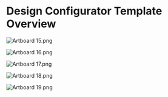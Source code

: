 # Design Configurator Template Overview

<p><img src="https://vertexschool.instructure.com/courses/318/files/21751/preview?verifier=K2hEwW8wlMKLjl3eI2mYsIcaaqMVzED1auQaOw5S" alt="Artboard 15.png" data-api-endpoint="https://vertexschool.instructure.com/api/v1/courses/318/files/21751" data-api-returntype="File"></p>
<p><img src="https://vertexschool.instructure.com/courses/318/files/21752/preview?verifier=peepF9rf0c5ScWvabvNIXmDL6Hyw4bvhwd1jXtm7" alt="Artboard 16.png" data-api-endpoint="https://vertexschool.instructure.com/api/v1/courses/318/files/21752" data-api-returntype="File"></p>
<p><img src="https://vertexschool.instructure.com/courses/318/files/21753/preview?verifier=209zDVPxSMNiQhkp2ZSvgoXHPFs5AP9197RYnEEy" alt="Artboard 17.png" data-api-endpoint="https://vertexschool.instructure.com/api/v1/courses/318/files/21753" data-api-returntype="File"></p>
<p><img src="https://vertexschool.instructure.com/courses/318/files/21754/preview?verifier=z6jI1GvlJC5S30jdNaINIAvp9LQJUGwEqGuycP2l" alt="Artboard 18.png" data-api-endpoint="https://vertexschool.instructure.com/api/v1/courses/318/files/21754" data-api-returntype="File"></p>
<p><img src="https://vertexschool.instructure.com/courses/318/files/21755/preview?verifier=9KPyvbqfqKF5VDkEODkBrwgx7wFIk0kVpi6fnE8D" alt="Artboard 19.png" data-api-endpoint="https://vertexschool.instructure.com/api/v1/courses/318/files/21755" data-api-returntype="File"></p>